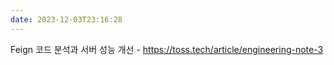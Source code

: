 ```yaml
---
date: 2023-12-03T23:16:28
---
```

Feign 코드 분석과 서버 성능 개선 - https://toss.tech/article/engineering-note-3
